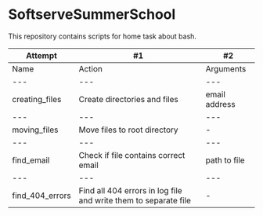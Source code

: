 # SoftserveSummerSchool

This repository contains scripts for home task about bash.

Attempt | #1 | #2 
--- | --- | ---
Name|Action|Arguments
--- | --- | ---
creating_files|Create directories and files| email address
--- | --- | ---
moving_files|Move files to root directory| -
--- | --- | ---
find_email|Check if file contains correct email| path to file
--- | --- | ---
find_404_errors|Find all 404 errors in log file and write them to separate file|-
